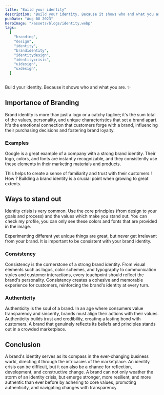 ```yaml
---
title: "Build your identity"
description: "Build your identity. Because it shows who and what you are. ✨"
pubDate: "Aug 08 2023"
heroImage: "/assets/blogs/identity.webp"
tags:
  [
    "branding",
    "design",
    "identity",
    "brandidentity",
    "identitydesign",
    "identitycrisis",
    "uidesign",
    "uxdesign",
  ]
---
```


Build your identity. Because it shows who and what you are. ✨

## Importance of Branding
Brand identity is more than just a logo or a catchy tagline; it's the sum total of the values, personality, and unique characteristics that set a brand apart. It's the emotional connection that customers forge with a brand, influencing their purchasing decisions and fostering brand loyalty.

### Examples
Google is a great example of a company with a strong brand identity. Their logo, colors, and fonts are instantly recognizable, and they consistently use these elements in their marketing materials and products.

This helps to create a sense of familiarity and trust with their customers ! How ? Building a brand identity is a crucial point when growing to great extents.

## Ways to stand out
Identity crisis is very common. Use the core principles (from design to your goals and process) and the values which make you stand out. You can check my profile, you can only see these colors and fonts that are provided in the image.

Experimenting different yet unique things are great, but never get irrelevant from your brand. It is important to be consistent with your brand identity.

### Consistency
Consistency is the cornerstone of a strong brand identity. From visual elements such as logos, color schemes, and typography to communication styles and customer interactions, every touchpoint should reflect the brand's personality. Consistency creates a cohesive and memorable experience for customers, reinforcing the brand's identity at every turn.

### Authenticity
Authenticity is the soul of a brand. In an age where consumers value transparency and sincerity, brands must align their actions with their values. Authenticity builds trust and credibility, creating a lasting bond with customers. A brand that genuinely reflects its beliefs and principles stands out in a crowded marketplace.

## Conclusion
A brand's identity serves as its compass in the ever-changing business world, directing it through the intricacies of the marketplace. An identity crisis can be difficult, but it can also be a chance for reflection, development, and constructive change. A brand can not only weather the storm of an identity crisis, but emerge stronger, more resilient, and more authentic than ever before by adhering to core values, promoting authenticity, and navigating changes with transparency.
